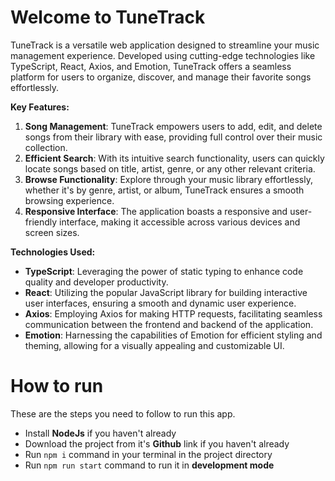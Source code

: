 # Welcome to TuneTrack

TuneTrack is a versatile web application designed to streamline your music management experience. Developed using cutting-edge technologies like TypeScript, React, Axios, and Emotion, TuneTrack offers a seamless platform for users to organize, discover, and manage their favorite songs effortlessly.

**Key Features:**

1.  **Song Management**: TuneTrack empowers users to add, edit, and delete songs from their library with ease, providing full control over their music collection.
2.  **Efficient Search**: With its intuitive search functionality, users can quickly locate songs based on title, artist, genre, or any other relevant criteria.
3.  **Browse Functionality**: Explore through your music library effortlessly, whether it's by genre, artist, or album, TuneTrack ensures a smooth browsing experience.
4.  **Responsive Interface**: The application boasts a responsive and user-friendly interface, making it accessible across various devices and screen sizes.

**Technologies Used:**

- **TypeScript**: Leveraging the power of static typing to enhance code quality and developer productivity.
- **React**: Utilizing the popular JavaScript library for building interactive user interfaces, ensuring a smooth and dynamic user experience.
- **Axios**: Employing Axios for making HTTP requests, facilitating seamless communication between the frontend and backend of the application.
- **Emotion**: Harnessing the capabilities of Emotion for efficient styling and theming, allowing for a visually appealing and customizable UI.

# How to run

These are the steps you need to follow to run this app.

- Install **NodeJs** if you haven't already
- Download the project from it's **Github** link if you haven't already
- Run `npm i` command in your terminal in the project directory
- Run `npm run start` command to run it in **development mode**
